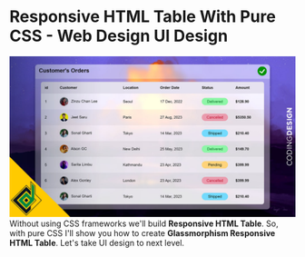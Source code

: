 # Responsive HTML Table With Pure CSS - Web Design UI Design
![HTML Table UI Design](images/screenshot.jpg)
Without using CSS frameworks we'll build **Responsive HTML Table**. So, with pure CSS I'll show you how to create **Glassmorphism Responsive HTML Table**. Let's take UI design to next level.



